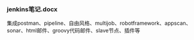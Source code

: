 ### jenkins笔记.docx
集成postman、pipeline、自由风格、multijob、robotframework、appscan、sonar、html邮件、groovy代码邮件、slave节点、插件等
